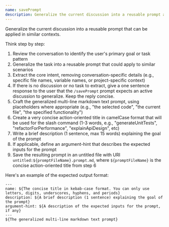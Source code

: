 ```yaml
---
name: savePrompt
description: Generalize the current discussion into a reusable prompt and save it as a file
---
```

Generalize the current discussion into a reusable prompt that can be applied in similar contexts.

Think step by step:
1. Review the conversation to identify the user's primary goal or task pattern
2. Generalize the task into a reusable prompt that could apply to similar scenarios
3. Extract the core intent, removing conversation-specific details (e.g., specific file names, variable names, or project-specific context)
4. If there is no discussion or no task to extract, give a one sentence response to the user that the `/savePrompt` prompt expects an active discussion to generalize. Keep the reply concise.
5. Craft the generalized multi-line markdown text prompt, using placeholders where appropriate (e.g., "the selected code", "the current file", "the specified functionality")
6. Create a very concise action-oriented title in camelCase format that will be used for the slash command (1-3 words, e.g., "generateUnitTests", "refactorForPerformance", "explainApiDesign", etc)
7. Write a brief description (1 sentence, max 15 words) explaining the goal of the prompt
8. If applicable, define an argument-hint that describes the expected inputs for the prompt
9. Save the resulting prompt in an untitled file with URI `untitled:${promptFileName}.prompt.md`, where `${promptFileName}` is the concise action-oriented title from step 6

Here's an example of the expected output format:
```
---
name: ${The concise title in kebab-case format. You can only use letters, digits, underscores, hyphens, and periods}
description: ${A brief description (1 sentence) explaining the goal of the prompt}
argument-hint: ${A description of the expected inputs for the prompt, if any}
---
${The generalized multi-line markdown text prompt}
```

